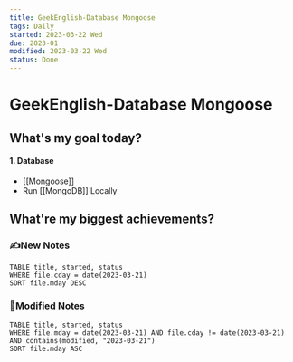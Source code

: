 ```yaml
---
title: GeekEnglish-Database Mongoose
tags: Daily
started: 2023-03-22 Wed
due: 2023-01
modified: 2023-03-22 Wed
status: Done
---
```

# GeekEnglish-Database Mongoose
## What's my goal today?
#### 1. Database
- [[Mongoose]]
- Run [[MongoDB]] Locally

## What're my biggest achievements?
### ✍️New Notes

```dataview
TABLE title, started, status
WHERE file.cday = date(2023-03-21)
SORT file.mday DESC
```

### 📝Modified Notes

```dataview
TABLE title, started, status
WHERE file.mday = date(2023-03-21) AND file.cday != date(2023-03-21) AND contains(modified, "2023-03-21")
SORT file.mday ASC
```